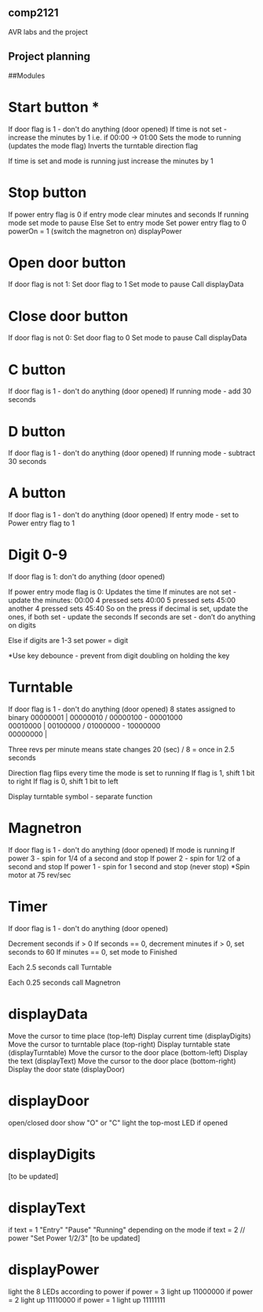 ## comp2121
AVR labs and the project

## Project planning

##Modules

# Start button *
If door flag is 1 - don't do anything (door opened)
If time is not set - increase the minutes by 1 i.e. if 00:00 -> 01:00
Sets the mode to running (updates the mode flag)
Inverts the turntable direction flag

If time is set and mode is running just increase the minutes by 1

# Stop button #
If power entry flag is 0
    if entry mode
        clear minutes and seconds
    If running mode
        set mode to pause
Else
    Set to entry mode
    Set power entry flag to 0
    powerOn = 1 (switch the magnetron on)
    displayPower

# Open door button
If door flag is not 1:
    Set door flag to 1
    Set mode to pause
    Call displayData

# Close door button
If door flag is not 0:
    Set door flag to 0
    Set mode to pause
    Call displayData

# C button
If door flag is 1 - don't do anything (door opened)
If running mode - add 30 seconds

# D button
If door flag is 1 - don't do anything (door opened)
If running mode - subtract 30 seconds

# A button
If door flag is 1 - don't do anything (door opened)
If entry mode - set to Power entry flag to 1


# Digit 0-9
If door flag is 1:
    don't do anything (door opened)

If power entry mode flag is 0:
    Updates the time
    If minutes are not set - update the minutes:
    	00:00
    	4 pressed sets 40:00
    	5 pressed sets 45:00
    	another 4 pressed sets 45:40
    	So on the press if decimal is set, update the ones, if both set - update the seconds
    	If seconds are set - don’t do anything on digits

Else
    if digits are 1-3
    set power = digit

*Use key debounce - prevent from digit doubling on holding the key

# Turntable
If door flag is 1 - don't do anything (door opened)
8 states assigned to binary
00000001 |
00000010 /
00000100 -
00001000 \
00010000 |
00100000 /
01000000 -
10000000 \
00000000 |

Three revs per minute means state changes 20 (sec) / 8 = once in 2.5 seconds

Direction flag flips every time the mode is set to running
If flag is 1, shift 1 bit to right
If flag is 0, shift 1 bit to left

Display turntable symbol - separate function

# Magnetron
If door flag is 1 - don't do anything (door opened)
If mode is running
    If power 3 - spin for 1/4 of a second and stop
    If power 2 - spin for 1/2 of a second and stop 
    If power 1 - spin for 1 second and stop (never stop)
*Spin motor at 75 rev/sec

# Timer
If door flag is 1 - don't do anything (door opened)

Decrement seconds if > 0
If seconds == 0, decrement minutes if > 0, set seconds to 60
If minutes == 0, set mode to Finished

Each 2.5 seconds call Turntable

Each 0.25 seconds call Magnetron

# displayData
Move the cursor to time place (top-left)
Display current time (displayDigits)
Move the cursor to turntable place (top-right)
Display turntable state (displayTurntable)
Move the cursor to the door place (bottom-left)
Display the text (displayText)
Move the cursor to the door place (bottom-right)
Display the door state (displayDoor) 

# displayDoor
open/closed door show "O" or "C"
light the top-most LED if opened

# displayDigits
[to be updated]

# displayText
if text = 1
    "Entry" "Pause" "Running" depending on the mode
if text = 2 // power
    "Set Power 1/2/3"
[to be updated]

# displayPower
light the 8 LEDs according to power
if power = 3 light up 11000000
if power = 2 light up 11110000
if power = 1 light up 11111111
